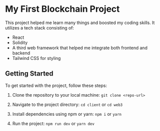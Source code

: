 # My First Blockchain Project

This project helped me learn many things and boosted my coding skills. It utilizes a tech stack consisting of:

- React
- Solidity
- A third web framework that helped me integrate both frontend and backend
- Tailwind CSS for styling

## Getting Started

To get started with the project, follow these steps:

1. Clone the repository to your local machine:
```git clone <repo-url>```

2. Navigate to the project directory:
```cd client```
or
```cd web3```

4. Install dependencies using npm or yarn:
```npm i```
or
```yarn```
 
5. Run the project:
```npm run dev```
or
```yarn dev ```

